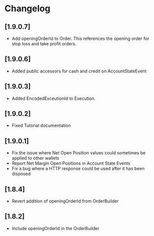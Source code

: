 # Changelog

## [1.9.0.7]

- Add openingOrderId to Order.  This references the opening order for stop loss and take profit orders.

## [1.9.0.6]

- Added public accessors for cash and credit on AccountStateEvent

## [1.9.0.3]

- Added EncodedExceutionId to Execution.

## [1.9.0.2]

- Fixed Tutorial documentation

## [1.9.0.1]

- Fix the issue where Net Open Position values could sometimes be applied to other wallets
- Report Net Margin Open Positions in Account State Events
- Fix a bug where a HTTP response could be used after it has been disposed

## [1.8.4]

- Revert addition of openingOrderId from OrderBuilder

## [1.8.2]

- Include openingOrderId in the OrderBuilder

